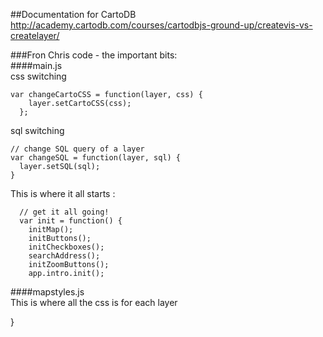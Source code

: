 ##Documentation for CartoDB  
http://academy.cartodb.com/courses/cartodbjs-ground-up/createvis-vs-createlayer/

###Fron Chris code - the important bits:  
####main.js  
css switching  

    var changeCartoCSS = function(layer, css) {
        layer.setCartoCSS(css);
      };
  
sql switching 

    // change SQL query of a layer
    var changeSQL = function(layer, sql) {
      layer.setSQL(sql);
    }
  
This is where it all starts : 
    
      // get it all going!
      var init = function() {
        initMap();
        initButtons();
        initCheckboxes();
        searchAddress();
        initZoomButtons();
        app.intro.init();  
  
  ####mapstyles.js  
  This is where all the css is for each layer
  
  
  }
  
